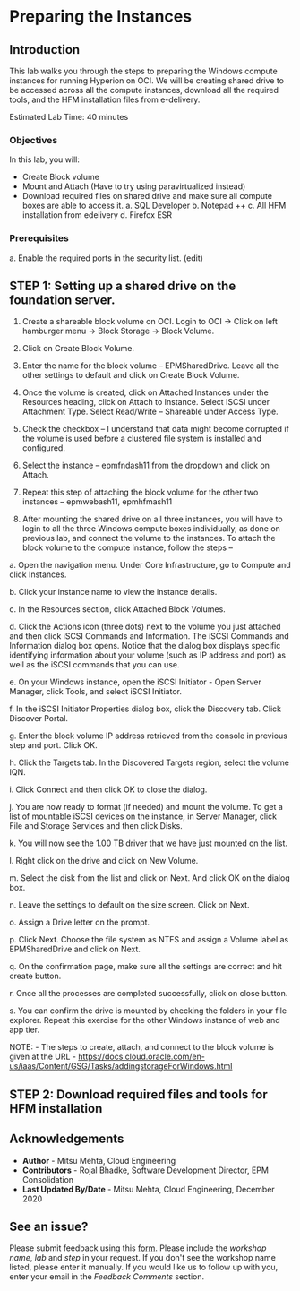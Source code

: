 # Preparing the Instances

## Introduction

This lab walks you through the steps to preparing the Windows compute instances for running Hyperion on OCI. We will be creating shared drive to be accessed across all the compute instances, download all the required tools, and the HFM installation files from e-delivery. 

Estimated Lab Time: 40 minutes

### Objectives

In this lab, you will:
* Create Block volume 
*	Mount and Attach (Have to try using paravirtualized instead)
*	Download required files on shared drive and make sure all compute boxes are able to access it. 
a.	SQL Developer
b.	Notepad ++
c.	All HFM installation from edelivery
d.	Firefox ESR

### Prerequisites
a. Enable the required ports in the security list. (edit)

## **STEP 1**: Setting up a shared drive on the foundation server. 
1.	Create a shareable block volume on OCI. Login to OCI -> Click on left hamburger menu -> Block Storage -> Block Volume. 
2.	Click on Create Block Volume. 
 
3.	Enter the name for the block volume – EPMSharedDrive. Leave all the other settings to default and click on Create Block Volume. 

4.	Once the volume is created, click on Attached Instances under the Resources heading, click on Attach to Instance. Select ISCSI under Attachment Type. Select Read/Write – Shareable under Access Type. 

5.	Check the checkbox – 
I understand that data might become corrupted if the volume is used before a clustered file system is installed and configured.
6.	Select the instance – epmfndash11 from the dropdown and click on Attach. 
 
7.	Repeat this step of attaching the block volume for the other two instances – epmwebash11, epmhfmash11
 
8.	After mounting the shared drive on all three instances, you will have to login to all the three Windows compute boxes individually, as done on previous lab, and connect the volume to the instances. To attach the block volume to the compute instance, follow the steps –

 a.	Open the navigation menu. Under Core Infrastructure, go to Compute and click Instances. 

 b.	Click your instance name to view the instance details.

 c.	In the Resources section, click Attached Block Volumes.

 d.	Click the Actions icon (three dots) next to the volume you just attached and then click iSCSI Commands and Information. The iSCSI Commands and Information dialog box opens. Notice that the dialog box displays specific identifying information about your volume (such as IP address and port) as well as the iSCSI commands that you can use.

 e.	On your Windows instance, open the iSCSI Initiator - Open Server Manager, click Tools, and select iSCSI Initiator.
 
 f.	In the iSCSI Initiator Properties dialog box, click the Discovery tab. Click Discover Portal.

 g.	Enter the block volume IP address retrieved from the console in previous step and port. Click OK.

 h.	Click the Targets tab. In the Discovered Targets region, select the volume IQN.
 
 i.	Click Connect and then click OK to close the dialog.
 
 j.	You are now ready to format (if needed) and mount the volume. To get a list of mountable iSCSI devices on the instance, in Server Manager, click File and Storage Services and then click Disks.
 
 k.	You will now see the 1.00 TB driver that we have just mounted on the list. 

 l.	Right click on the drive and click on New Volume.  

 m.	Select the disk from the list and click on Next. And click OK on the dialog box.
 
 n.	Leave the settings to default on the size screen.  Click on Next.
 
 o.	Assign a Drive letter on the prompt.
 
 p.	Click Next. Choose the file system as NTFS and assign a Volume label as EPMSharedDrive and click on Next.
 
 q.	On the confirmation page, make sure all the settings are correct and hit create button. 
 
 r.	Once all the processes are completed successfully, click on close button.  			
 
 s.	You can confirm the drive is mounted by checking the folders in your file explorer. Repeat this exercise for the other Windows instance of web and app tier. 

NOTE: - The steps to create, attach, and connect to the block volume is given at the URL - https://docs.cloud.oracle.com/en-us/iaas/Content/GSG/Tasks/addingstorageForWindows.html

## **STEP 2**: Download required files and tools for HFM installation

## Acknowledgements
* **Author** - Mitsu Mehta, Cloud Engineering
* **Contributors** - Rojal Bhadke, Software Development Director, EPM Consolidation
* **Last Updated By/Date** - Mitsu Mehta, Cloud Engineering, December 2020

## See an issue?
Please submit feedback using this [form](https://apexapps.oracle.com/pls/apex/f?p=133:1:::::P1_FEEDBACK:1). Please include the *workshop name*, *lab* and *step* in your request.  If you don't see the workshop name listed, please enter it manually. If you would like us to follow up with you, enter your email in the *Feedback Comments* section.

